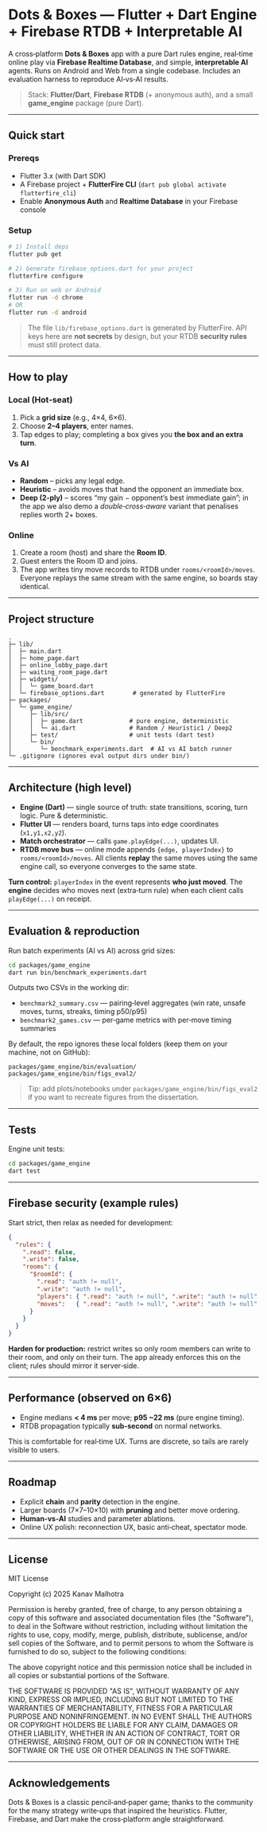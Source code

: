 # Dots & Boxes — Flutter + Dart Engine + Firebase RTDB + Interpretable AI

A cross‑platform **Dots & Boxes** app with a pure Dart rules engine, real‑time online play via **Firebase Realtime Database**, and simple, **interpretable AI** agents. Runs on Android and Web from a single codebase. Includes an evaluation harness to reproduce AI‑vs‑AI results.

> Stack: **Flutter/Dart**, **Firebase RTDB** (+ anonymous auth), and a small **game_engine** package (pure Dart).

---

## Quick start

### Prereqs
- Flutter 3.x (with Dart SDK)
- A Firebase project + **FlutterFire CLI** (`dart pub global activate flutterfire_cli`)
- Enable **Anonymous Auth** and **Realtime Database** in your Firebase console

### Setup
```bash
# 1) Install deps
flutter pub get

# 2) Generate firebase_options.dart for your project
flutterfire configure

# 3) Run on web or Android
flutter run -d chrome
# OR
flutter run -d android
```

> The file `lib/firebase_options.dart` is generated by FlutterFire. API keys here are **not secrets** by design, but your RTDB **security rules** must still protect data.

---

## How to play

### Local (Hot‑seat)
1. Pick a **grid size** (e.g., 4×4, 6×6).
2. Choose **2–4 players**, enter names.
3. Tap edges to play; completing a box gives you **the box and an extra turn**.

### Vs AI
- **Random** – picks any legal edge.
- **Heuristic** – avoids moves that hand the opponent an immediate box.
- **Deep (2‑ply)** – scores “my gain − opponent’s best immediate gain”; in the app we also demo a *double‑cross‑aware* variant that penalises replies worth 2+ boxes.

### Online
1. Create a room (host) and share the **Room ID**.
2. Guest enters the Room ID and joins.
3. The app writes tiny move records to RTDB under `rooms/<roomId>/moves`. Everyone replays the same stream with the same engine, so boards stay identical.

---

## Project structure

```
.
├─ lib/
│  ├─ main.dart
│  ├─ home_page.dart
│  ├─ online_lobby_page.dart
│  ├─ waiting_room_page.dart
│  ├─ widgets/
│  │  └─ game_board.dart
│  └─ firebase_options.dart        # generated by FlutterFire
├─ packages/
│  └─ game_engine/
│     ├─ lib/src/
│     │  ├─ game.dart             # pure engine, deterministic
│     │  └─ ai.dart               # Random / Heuristic1 / Deep2
│     ├─ test/                    # unit tests (dart test)
│     └─ bin/
│        └─ benchmark_experiments.dart  # AI vs AI batch runner
└─ .gitignore (ignores eval output dirs under bin/)
```

---

## Architecture (high level)

- **Engine (Dart)** — single source of truth: state transitions, scoring, turn logic. Pure & deterministic.
- **Flutter UI** — renders board, turns taps into edge coordinates (`x1,y1,x2,y2`).
- **Match orchestrator** — calls `game.playEdge(...)`, updates UI.
- **RTDB move bus** — online mode appends `{edge, playerIndex}` to `rooms/<roomId>/moves`. All clients **replay** the same moves using the same engine call, so everyone converges to the same state.

**Turn control:** `playerIndex` in the event represents **who just moved**. The **engine** decides who moves next (extra‑turn rule) when each client calls `playEdge(...)` on receipt.

---

## Evaluation & reproduction

Run batch experiments (AI vs AI) across grid sizes:

```bash
cd packages/game_engine
dart run bin/benchmark_experiments.dart
```

Outputs two CSVs in the working dir:
- `benchmark2_summary.csv` — pairing‑level aggregates (win rate, unsafe moves, turns, streaks, timing p50/p95)
- `benchmark2_games.csv` — per‑game metrics with per‑move timing summaries

By default, the repo ignores these local folders (keep them on your machine, not on GitHub):
```
packages/game_engine/bin/evaluation/
packages/game_engine/bin/figs_eval2/
```

> Tip: add plots/notebooks under `packages/game_engine/bin/figs_eval2` if you want to recreate figures from the dissertation.

---

## Tests

Engine unit tests:
```bash
cd packages/game_engine
dart test
```

---

## Firebase security (example rules)

Start strict, then relax as needed for development:

```json
{
  "rules": {
    ".read": false,
    ".write": false,
    "rooms": {
      "$roomId": {
        ".read": "auth != null",
        ".write": "auth != null",
        "players": { ".read": "auth != null", ".write": "auth != null" },
        "moves":   { ".read": "auth != null", ".write": "auth != null" }
      }
    }
  }
}
```

**Harden for production:** restrict writes so only room members can write to their room, and only on their turn. The app already enforces this on the client; rules should mirror it server‑side.

---

## Performance (observed on 6×6)

- Engine medians **< 4 ms** per move; **p95 ~22 ms** (pure engine timing).
- RTDB propagation typically **sub‑second** on normal networks.

This is comfortable for real‑time UX. Turns are discrete, so tails are rarely visible to users.

---

## Roadmap

- Explicit **chain** and **parity** detection in the engine.
- Larger boards (7×7–10×10) with **pruning** and better move ordering.
- **Human‑vs‑AI** studies and parameter ablations.
- Online UX polish: reconnection UX, basic anti‑cheat, spectator mode.

---

## License

MIT License

Copyright (c) 2025 Kanav Malhotra

Permission is hereby granted, free of charge, to any person obtaining a copy
of this software and associated documentation files (the "Software"), to deal
in the Software without restriction, including without limitation the rights
to use, copy, modify, merge, publish, distribute, sublicense, and/or sell
copies of the Software, and to permit persons to whom the Software is
furnished to do so, subject to the following conditions:

The above copyright notice and this permission notice shall be included in all
copies or substantial portions of the Software.

THE SOFTWARE IS PROVIDED "AS IS", WITHOUT WARRANTY OF ANY KIND, EXPRESS OR
IMPLIED, INCLUDING BUT NOT LIMITED TO THE WARRANTIES OF MERCHANTABILITY,
FITNESS FOR A PARTICULAR PURPOSE AND NONINFRINGEMENT. IN NO EVENT SHALL THE
AUTHORS OR COPYRIGHT HOLDERS BE LIABLE FOR ANY CLAIM, DAMAGES OR OTHER
LIABILITY, WHETHER IN AN ACTION OF CONTRACT, TORT OR OTHERWISE, ARISING FROM,
OUT OF OR IN CONNECTION WITH THE SOFTWARE OR THE USE OR OTHER DEALINGS IN THE
SOFTWARE.

---

## Acknowledgements

Dots & Boxes is a classic pencil‑and‑paper game; thanks to the community for the many strategy write‑ups that inspired the heuristics. Flutter, Firebase, and Dart make the cross‑platform angle straightforward.
